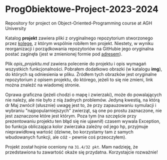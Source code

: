 # ProgObiektowe-Project-2023-2024
Repository for project on Object-Oriented-Programming course at AGH University

Katalog **projekt** zawiera pliki z oryginalnego repozytorium stworzonego przez [kolegę](https://github.com/michal-proc), z którym wspólnie robiłem ten projekt. 
Niestety, w wyniku reorganizacji i porządkowania repozytoriów na GitHubie jego oryginalna postać zaginęła (jest w zmienionej formie pod [adresem](https://github.com/michal-proc/darwin-world)).

Plik *opis_projektu.md* zawiera polecenie do projektu i opis wymagań wszystkich funkcjonalności. Pobrałem dodatkowo obrazki (w katalogu **img**), do których są odniesienia w pliku. Źródłem tych obrazków jest oryginalne repozytorium z opisem projektu, do którego, jeżeli to się nie zmieni, link można znaleźć na wiadomej stronie.

Oprawa graficzna (jeżeli chodzi o mapę i zwierzaki), może do powalających nie należy, ale nie było z nią żadnych problemów. Jedyną kwestią, na którą dr Maj zwrócił (słusznie) uwagę jest to, że przy zapauzowaniu symulacji i wybraniu "najpopularniejszych" zwierząt, są one po prostu zaznaczone, nie jest zaznaczone które jest którym.
Poza tym (na szczęście przy prezentowaniu projektu ten błąd się nie ujawnił) czasem wywala Exception, bo funkcja obliczająca kolor zwierzaka zależny od jego hp, przyjmuje nieprawidłową wartość (dziwne, bo korzystamy tam z samych wbudowanych funkcji, ale cóż - pewnie coś przeoczyłem).

Projekt został hojnie oceniony na ```31.4/32 pkt```. Mam nadzieję, że przedstawiona tu zawartość okaże się przydatna. Korzystajcie rozważnie!
